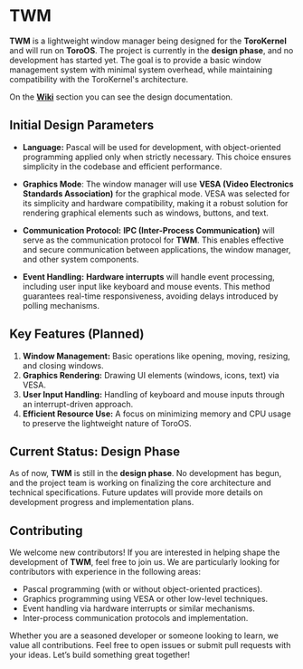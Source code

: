 # TWM

**TWM** is a lightweight window manager being designed for the **ToroKernel** and will run on **ToroOS**. The project is currently in the **design phase**, and no development has started yet. The goal is to provide a basic window management system with minimal system overhead, while maintaining compatibility with the ToroKernel's architecture.

On the **[Wiki](https://github.com/crashmaster35/ToroWM/wiki)** section you can see the design documentation.

## Initial Design Parameters

* **Language:** Pascal will be used for development, with object-oriented programming applied only when strictly necessary. This choice ensures simplicity in the codebase and efficient performance.

* **Graphics Mode**: The window manager will use **VESA (Video Electronics Standards Association)** for the graphical mode. VESA was selected for its simplicity and hardware compatibility, making it a robust solution for rendering graphical elements such as windows, buttons, and text.

* **Communication Protocol:** **IPC (Inter-Process Communication)** will serve as the communication protocol for **TWM**. This enables effective and secure communication between applications, the window manager, and other system components.

* **Event Handling:** **Hardware interrupts** will handle event processing, including user input like keyboard and mouse events. This method guarantees real-time responsiveness, avoiding delays introduced by polling mechanisms.

## Key Features (Planned)

1. **Window Management:** Basic operations like opening, moving, resizing, and closing windows.
1. **Graphics Rendering:** Drawing UI elements (windows, icons, text) via VESA.
1. **User Input Handling:** Handling of keyboard and mouse inputs through an interrupt-driven approach.
1. **Efficient Resource Use:** A focus on minimizing memory and CPU usage to preserve the lightweight nature of ToroOS.

## Current Status: Design Phase

As of now, **TWM** is still in the **design phase**. No development has begun, and the project team is working on finalizing the core architecture and technical specifications. Future updates will provide more details on development progress and implementation plans.

## Contributing

We welcome new contributors! If you are interested in helping shape the development of **TWM**, feel free to join us. We are particularly looking for contributors with experience in the following areas:

* Pascal programming (with or without object-oriented practices).
* Graphics programming using VESA or other low-level techniques.
* Event handling via hardware interrupts or similar mechanisms.
* Inter-process communication protocols and implementation.

Whether you are a seasoned developer or someone looking to learn, we value all contributions. Feel free to open issues or submit pull requests with your ideas. Let’s build something great together!
